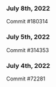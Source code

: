### July 8th, 2022

Commit #180314

### July 5th, 2022

Commit #314353


### July 4th, 2022

Commit #72281
